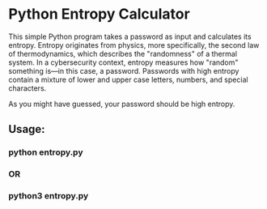 # Python Entropy Calculator

This simple Python program takes a password as input and calculates its entropy. Entropy originates from physics, more specifically, the second law of thermodynamics, which describes the "randomness" of a thermal system. In a cybersecurity context, entropy measures how "random" something is—in this case, a password. Passwords with high entropy contain a mixture of lower and upper case letters, numbers, and special characters.

As you might have guessed, your password should be high entropy.

## Usage:
### python entropy.py
### OR
### python3 entropy.py
